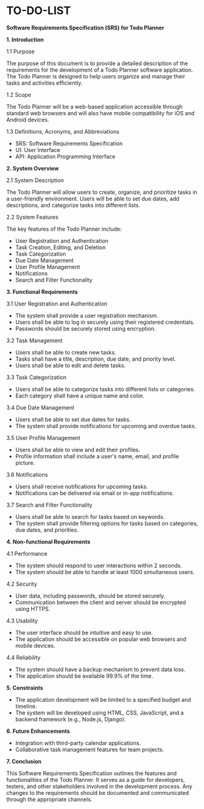 # TO-DO-LIST
**Software Requirements Specification (SRS) for Todo Planner**

**1. Introduction**

1.1 Purpose

The purpose of this document is to provide a detailed description of the requirements for the development of a Todo Planner software application. The Todo Planner is designed to help users organize and manage their tasks and activities efficiently.

1.2 Scope

The Todo Planner will be a web-based application accessible through standard web browsers and will also have mobile compatibility for iOS and Android devices.

1.3 Definitions, Acronyms, and Abbreviations

- SRS: Software Requirements Specification
- UI: User Interface
- API: Application Programming Interface

**2. System Overview**

2.1 System Description

The Todo Planner will allow users to create, organize, and prioritize tasks in a user-friendly environment. Users will be able to set due dates, add descriptions, and categorize tasks into different lists.

2.2 System Features

The key features of the Todo Planner include:

- User Registration and Authentication
- Task Creation, Editing, and Deletion
- Task Categorization
- Due Date Management
- User Profile Management
- Notifications
- Search and Filter Functionality

**3. Functional Requirements**

3.1 User Registration and Authentication

- The system shall provide a user registration mechanism.
- Users shall be able to log in securely using their registered credentials.
- Passwords should be securely stored using encryption.

3.2 Task Management

- Users shall be able to create new tasks.
- Tasks shall have a title, description, due date, and priority level.
- Users shall be able to edit and delete tasks.

3.3 Task Categorization

- Users shall be able to categorize tasks into different lists or categories.
- Each category shall have a unique name and color.

3.4 Due Date Management

- Users shall be able to set due dates for tasks.
- The system shall provide notifications for upcoming and overdue tasks.

3.5 User Profile Management

- Users shall be able to view and edit their profiles.
- Profile information shall include a user's name, email, and profile picture.

3.6 Notifications

- Users shall receive notifications for upcoming tasks.
- Notifications can be delivered via email or in-app notifications.

3.7 Search and Filter Functionality

- Users shall be able to search for tasks based on keywords.
- The system shall provide filtering options for tasks based on categories, due dates, and priorities.

**4. Non-functional Requirements**

4.1 Performance

- The system should respond to user interactions within 2 seconds.
- The system should be able to handle at least 1000 simultaneous users.

4.2 Security

- User data, including passwords, should be stored securely.
- Communication between the client and server should be encrypted using HTTPS.

4.3 Usability

- The user interface should be intuitive and easy to use.
- The application should be accessible on popular web browsers and mobile devices.

4.4 Reliability

- The system should have a backup mechanism to prevent data loss.
- The application should be available 99.9% of the time.

**5. Constraints**

- The application development will be limited to a specified budget and timeline.
- The system will be developed using HTML, CSS, JavaScript, and a backend framework (e.g., Node.js, Django).

**6. Future Enhancements**

- Integration with third-party calendar applications.
- Collaborative task management features for team projects.

**7. Conclusion**

This Software Requirements Specification outlines the features and functionalities of the Todo Planner. It serves as a guide for developers, testers, and other stakeholders involved in the development process. Any changes to the requirements should be documented and communicated through the appropriate channels.
